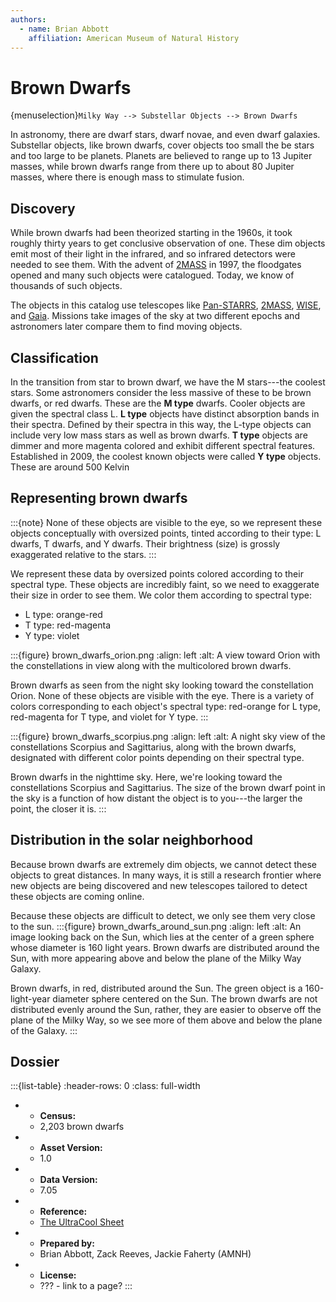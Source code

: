```yaml
---
authors:
  - name: Brian Abbott
    affiliation: American Museum of Natural History
---
```



# Brown Dwarfs

{menuselection}`Milky Way --> Substellar Objects --> Brown Dwarfs`


In astronomy, there are dwarf stars, dwarf novae, and even dwarf galaxies. Substellar objects, like brown dwarfs, cover objects too small the be stars and too large to be planets. Planets are believed to range up to 13 Jupiter masses, while brown dwarfs range from there up to about 80 Jupiter masses, where there is enough mass to stimulate fusion.


## Discovery

While brown dwarfs had been theorized starting in the 1960s, it took roughly thirty years to get conclusive observation of one. These dim objects emit most of their light in the infrared, and so infrared detectors were needed to see them. With the advent of [2MASS](https://en.wikipedia.org/wiki/2MASS) in 1997, the floodgates opened and many such objects were catalogued. Today, we know of thousands of such objects.

The objects in this catalog use telescopes like [Pan-STARRS](https://en.wikipedia.org/wiki/Pan-STARRS), [2MASS](https://en.wikipedia.org/wiki/2MASS), [WISE](https://en.wikipedia.org/wiki/Wide-field_Infrared_Survey_Explorer), and [Gaia](https://en.wikipedia.org/wiki/Gaia_(spacecraft)). Missions take images of the sky at two different epochs and astronomers later compare them to find moving objects.


## Classification

In the transition from star to brown dwarf, we have the M stars---the coolest stars. Some astronomers consider the less massive of these to be brown dwarfs, or red dwarfs. These are the **M type** dwarfs. Cooler objects are given the spectral class L. **L type** objects have distinct absorption bands in their spectra. Defined by their spectra in this way, the L-type objects can include very low mass stars as well as brown dwarfs. **T type** objects are dimmer and more magenta colored and exhibit different spectral features. Established in 2009, the coolest known objects were called **Y type** objects. These are around 500 Kelvin


## Representing brown dwarfs

:::{note}
None of these objects are visible to the eye, so we represent these objects conceptually with oversized points, tinted according to their type: L dwarfs, T dwarfs, and Y dwarfs. Their brightness (size) is grossly exaggerated relative to the stars.
:::

We represent these data by oversized points colored according to their spectral type. These objects are incredibly faint, so we need to exaggerate their size in order to see them. We color them according to spectral type:
- L type: orange-red
- T type: red-magenta
- Y type: violet


:::{figure} brown_dwarfs_orion.png
:align: left
:alt: A view toward Orion with the constellations in view along with the multicolored brown dwarfs.

Brown dwarfs as seen from the night sky looking toward the constellation Orion. None of these objects are visible with the eye. There is a variety of colors corresponding to each object's spectral type: red-orange for L type, red-magenta for T type, and violet for Y type.
:::


:::{figure} brown_dwarfs_scorpius.png
:align: left
:alt: A night sky view of the constellations Scorpius and Sagittarius, along with the brown dwarfs, designated with different color points depending on their spectral type.

Brown dwarfs in the nighttime sky. Here, we're looking toward the constellations Scorpius and Sagittarius. The size of the brown dwarf point in the sky is a function of how distant the object is to you---the larger the point, the closer it is.
:::



## Distribution in the solar neighborhood

Because brown dwarfs are extremely dim objects, we cannot detect these objects to great distances. In many ways, it is still a research frontier where new objects are being discovered and new telescopes tailored to detect these objects are coming online. 

Because these objects are difficult to detect, we only see them very close to the sun. 
:::{figure} brown_dwarfs_around_sun.png
:align: left
:alt: An image looking back on the Sun, which lies at the center of a green sphere whose diameter is 160 light years. Brown dwarfs are distributed around the Sun, with more appearing above and below the plane of the Milky Way Galaxy.

Brown dwarfs, in red, distributed around the Sun. The green object is a 160-light-year diameter sphere centered on the Sun. The brown dwarfs are not distributed evenly around the Sun, rather, they are easier to observe off the plane of the Milky Way, so we see more of them above and below the plane of the Galaxy.
:::



## Dossier
:::{list-table}
:header-rows: 0
:class: full-width

* - **Census:**
  - 2,203 brown dwarfs
* - **Asset Version:**
  - 1.0
* - **Data Version:**
  - 7.05
* - **Reference:**
  - [The UltraCool Sheet](https://zenodo.org/records/4169085)
* - **Prepared by:**
  - Brian Abbott, Zack Reeves, Jackie Faherty (AMNH)
* - **License:**
  - ??? - link to a page?
:::